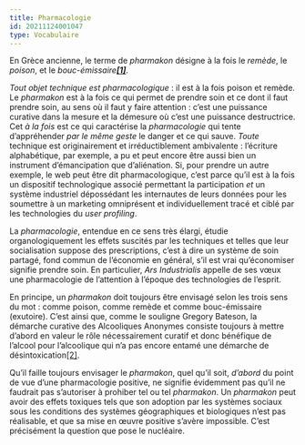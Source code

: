 ```yaml
---
title: Pharmacologie
id: 20211124001047
type: Vocabulaire
---
```


En Grèce ancienne, le terme de  _pharmakon_  désigne à la fois le  _remède_, le  _poison_, et le  _bouc-émissaire[**[1]**](https://arsindustrialis.org/vocabulaire-pharmakon-pharmacologie#_ftn1)_.

_Tout objet technique est pharmacologique_ : il est à la fois poison et remède. Le  _pharmakon_  est à la fois ce qui permet de prendre soin et ce dont il faut prendre soin, au sens où il faut y faire attention : c’est une puissance curative dans la mesure et la démesure où c’est une puissance destructrice. Cet  _à la fois_  est ce qui caractérise la  _pharmacologie_  qui tente d’appréhender  _par le même geste_  le danger et ce qui sauve.  _Toute_  technique est originairement et irréductiblement ambivalente : l’écriture alphabétique, par exemple, a pu et peut encore être aussi bien un instrument d’émancipation que d’aliénation. Si, pour prendre un autre exemple, le web peut être dit pharmacologique, c’est parce qu’il est à la fois un dispositif technologique associé permettant la participation  _et_  un système industriel dépossédant les internautes de leurs données pour les soumettre à un marketing omniprésent et individuellement tracé et ciblé par les technologies du  _user profiling_.

La  _pharmacologie_, entendue en ce sens très élargi, étudie organologiquement les effets suscités par les techniques et telles que leur socialisation suppose des prescriptions, c’est à dire un système de soin partagé, fond commun de l’économie en général, s’il est vrai qu’économiser signifie prendre soin. En particulier,  _Ars Industrialis_  appelle de ses vœux une pharmacologie de l’attention à l’époque des technologies de l’esprit.

En principe, un  _pharmakon_  doit toujours être envisagé selon les trois sens du mot : comme poison, comme remède et comme bouc-émissaire (exutoire). C’est ainsi que, comme le souligne Gregory Bateson, la démarche curative des Alcooliques Anonymes consiste toujours à mettre d’abord en valeur le rôle nécessairement curatif et donc bénéfique de l’alcool pour l’alcoolique qui n’a pas encore entamé une démarche de désintoxication[[2]](https://arsindustrialis.org/vocabulaire-pharmakon-pharmacologie#_ftn2).

Qu’il faille toujours envisager le  _pharmakon_, quel qu’il soit,  _d’abord_  du point de vue d’une pharmacologie positive, ne signifie évidemment pas qu’il ne faudrait pas s’autoriser à prohiber tel ou tel  _pharmakon_. Un  _pharmakon_  peut avoir des effets toxiques tels que son adoption par les systèmes sociaux sous les conditions des systèmes géographiques et biologiques n’est pas réalisable, et que sa mise en œuvre positive s’avère impossible. C’est précisément la question que pose le nucléaire.